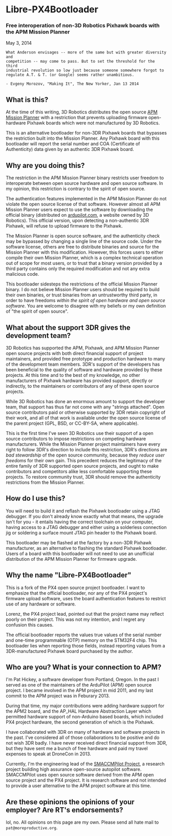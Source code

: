 
# Libre-PX4Bootloader

### Free interoperation of non-3D Robotics Pixhawk boards with the APM Mission Planner

May 3, 2014

    What Anderson envisages -- more of the same but with greater diversity and
    competition -- may come to pass. But to set the threshold for the third
    industrial revolution so low just because someone somewhere forgot to
    regulate A.T. & T. (or Google) seems rather unambitious.

    - Evgeny Morozov, "Making It", The New Yorker, Jan 13 2014

## What is this?

At the time of this writing, 3D Robotics distributes the open source [APM
Mission Planner][mp] with a restriction that prevents uploading firmware
open-hardware Pixhawk boards which were not manufactured by 3D Robotics.

[mp]: http://planner.ardupilot.com/

This is an alternative bootloader for non-3DR Pixhawk boards that bypasses the
restriction built into the Mission Planner. Any Pixhawk board with this
bootloader will report the serial number and COA (Certificate of Authenticity)
data given by an authentic 3DR Pixhawk board.

## Why are you doing this?

The restriction in the APM Mission Planner binary restricts user freedom to
interoperate between open source hardware and open source software. In my
opinion, this restriction is contrary to the spirit of open source.

The authentication features implemented in the APM Mission Planner do not
violate the open source license of that software. However almost all APM
Mission Planner users expect to use the software by downloading the official
binary (distributed on [ardupilot.com](http://ardupilot.com/downloads/), a
website owned by 3D Robotics). This official version, upon detecting a
non-authentic 3DR Pixhawk, will refuse to upload firmware to the Pixhawk.

The Mission Planner is open source software, and the authenticity check may be
bypassed by changing a single line of the source code. Under the software
license, others are free to distribute binaries and source for the Mission
Planner with this modification. However, this forces users to either compile
their own Mission Planner, which is a complex technical operation out of scope
for most users, or to trust that a binary version provided by a third party
contains only the required modification and not any extra malicious code.

This bootloader sidesteps the restrictions of the official Mission Planner
binary. I do not believe Mission Planner users should be required to build
their own binaries, or trust binaries from an untrustworthy third party, in
order to have freedoms *within the spirit of open hardware and open source
software*. You are welcome to disagree with my beliefs or my own definition of
"the spirit of open source".

## What about the support 3DR gives the development team?

3D Robotics has supported the APM, Pixhawk, and APM Mission Planner open source
projects with both direct financial support of project maintainers, and provided
free prototype and production hardware to many of the development team members.
3DR's support of the developers has been beneficial to the quality of software
and hardware provided by these projects. At this time and to the best of my
knowledge, no other manufacturers of Pixhawk hardware has provided support,
directly or indirectly, to the maintainers or contributors of any of these open
source projects.

While 3D Robotics has done an enormous amount to support the developer team,
that support has thus far not come with any "strings attached". Open source
contributors paid or otherwise supported by 3DR retain copyright of their work,
and all of that work is available under the open source license of the parent
project (GPL, BSD, or CC-BY-SA, where applicable).

This is the first time I've seen 3D Robotics use their support of a open source
contributors to impose restrictions on competing hardware manufacturers.
While the Mission Planner project maintainers have every right to follow 3DR's
direction to include this restriction, 3DR's directions are *bad stewardship* of
the open source community, because they *reduce user freedoms* for their own
gain. This precedent reduces the legitimacy of the entire family of 3DR
supported open source projects, and ought to make contributors and competitors
alike less comfortable supporting these projects. To restore community trust,
3DR should remove the authenticity restrictions from the Mission Planner.

## How do I use this?

You will need to build it and reflash the Pixhawk bootloader using a JTAG
debugger. If you don't already know exactly what that means, the upgrade isn't
for you - it entails having the correct toolchain on your computer, having
access to a JTAG debugger and either using a solderless connection jig or
soldering a surface mount JTAG pin header to the Pixhawk board.

This bootloader may be flashed at the factory by a non-3DR Pixhawk manufacturer,
as an alternative to flashing the standard Pixhawk bootloader.  Users of a board
with this bootloader will not need to use an unofficial distribution of the APM
Mission Planner for firmware upgrade.

## Why the name "Libre-PX4Bootloader"

This is a fork of the PX4 open source project bootloader. I want to emphasize
that the official bootloader, nor any of the PX4 project's firmware upload
software, uses the board authentication features to restrict use of any hardware
or software.

Lorenz, the PX4 project lead, pointed out that the project name may reflect
poorly on their project. This was not my intention, and I regret any confusion
this causes.

The official bootloader reports the values true values of the serial
number and one-time programmable (OTP) memory on the STM32F4 chip. This
bootloader lies when reporting those fields, instead reporting values
from a 3DR-manufactured Pixhawk board purchased by the author.

## Who are you? What is your connection to APM?

I'm Pat Hickey, a software developer from Portland, Oregon. In the past I served
as one of the maintainers of the ArduPilot (APM) open source project. I became
involved in the APM project in mid 2011, and my last commit to the APM project
was in Feburary 2013.

During that time, my major contributions were adding hardware support for the
APM2 board, and the AP_HAL Hardware Abstraction Layer which permitted hardware
support of non-Arduino based boards, which included PX4 project hardware, the
second generation of which is the Pixhawk.

I have collaborated with 3DR on many of hardware and software projects in the
past. I've considered all of those collaborations to be positive and do not wish
3DR badly.  I have never received direct financial support from 3DR, but they
have sent me a bunch of free hardware and paid my travel expenses to speak at
DroneCon in 2013.

Currently, I'm the engineering lead of the [SMACCMPilot Project][sp], a research
project building high assurance open-source autopilot software. SMACCMPilot
uses open source software derived from the APM open source project and the PX4
project. It is research software and not intended to provide a user alternative
to the APM project software at this time.

[sp]: http://smaccmpilot.org

## Are these opinions the opinions of your employer? Are RT's endorsements?

lol, no. All opinions on this page are my own. Please send all hate mail to
`pat@moreproductive.org`.

